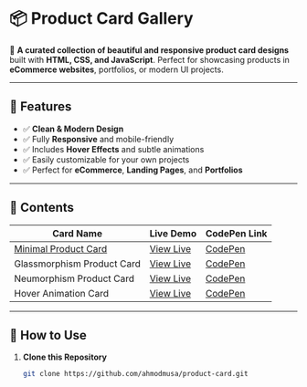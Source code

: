 # 📦 Product Card Gallery

🎨 **A curated collection of beautiful and responsive product card designs** built with **HTML, CSS, and JavaScript**. Perfect for showcasing products in **eCommerce websites**, portfolios, or modern UI projects.  

---

## 🌟 Features
- ✅ **Clean & Modern Design**
- ✅ Fully **Responsive** and mobile-friendly
- ✅ Includes **Hover Effects** and subtle animations
- ✅ Easily customizable for your own projects
- ✅ Perfect for **eCommerce**, **Landing Pages**, and **Portfolios**

---

## 📂 Contents
| Card Name                  | Live Demo                                      | CodePen Link                                  |
|----------------------------|-------------------------------------------------|-----------------------------------------------|
| [Minimal Product Card](https://github.com/ahmodmusa/product-card/tree/main/Minimal)       | [View Live](https://ahmodmusa.github.io/product-card/Minimal/minimal-1.html) | [CodePen](https://codepen.io/Ahmod-Musa/pen/VYvLZbL)     |
| Glassmorphism Product Card | [View Live](https://yourusername.github.io/product-card-gallery/glass)  | [CodePen](https://codepen.io/yourlink2)     |
| Neumorphism Product Card   | [View Live](https://yourusername.github.io/product-card-gallery/neumorph) | [CodePen](https://codepen.io/yourlink3)    |
| Hover Animation Card       | [View Live](https://yourusername.github.io/product-card-gallery/hover) | [CodePen](https://codepen.io/yourlink4)     |

---

## 🚀 How to Use
1. **Clone this Repository**
   ```bash
   git clone https://github.com/ahmodmusa/product-card.git
